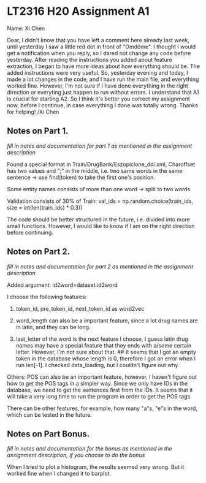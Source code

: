 # LT2316 H20 Assignment A1

Name: Xi Chen

Dear,
  I didn't know that you have left a comment here already last week, until yesterday I saw a little red dot in front of "Omdöme". I thought I would get a notification when you reply, so I dared not change any code before yesterday.
  After reading the instructions you added about feature extraction, I began to have more ideas about how everything should be. The added instructions were very useful.
  So, yesterday evening and today, I made a lot changes in the code, and I have run the main file, and everything worked fine. However, I'm not sure if I have done everything in the right direction or everyting just happen to run without errors.
  I understand that A1 is crucial for starting A2. So I think it's better you correct my assignment now, before I continue, in case everything I done was totally wrong.
  Thanks for helping!
/Xi Chen

## Notes on Part 1.

*fill in notes and documentation for part 1 as mentioned in the assignment description*

Found a special format in Train/DrugBank/Eszopiclone_ddi.xml, Charoffset has two values and ";" in the middle, i.e. two same words in the same sentence -> use find(token) to take the first one's position.

Some entity names consists of more than one word -> split to two words

Validation consists of 30% of Train:
val_ids = np.random.choice(train_ids, size = int(len(train_ids) * 0.3))

The code should be better structured in the future, i.e. divided into more small functions. However, I would like to know if I am on the right direction before continuing.


## Notes on Part 2.

*fill in notes and documentation for part 2 as mentioned in the assignment description*

Added argument: id2word=dataset.id2word

I choose the following features:

1. token_id, pre_token_id, next_token_id as word2vec

2. word_length can also be a important feature, since a lot drug names are in latin, and they can be long.  

3. last_letter of the word is the next feature I choose, I guess latin drug names may have a special feature that they ends with a/some certain letter. However, I'm not sure about that. ## It seems that I got an empty token in the database whose length is 0, therefore I got an error when I run len[-1]. I checked data_loading, but I couldn't figure out why. 

Others: POS can also be an important feature, however, I haven't figure out how to get the POS tags in a simpler way. Since we only have IDs in the database, we need to get the sentences first from the IDs. It seems that it will take a very long time to run the program in order to get the POS tags.

There can be other features, for example, how many "a"s, "e"s in the word, which can be tested in the future.

## Notes on Part Bonus.

*fill in notes and documentation for the bonus as mentioned in the assignment description, if you choose to do the bonus*

When I tried to plot a histogram, the results seemed very wrong. But it worked fine when I changed it to barplot.

